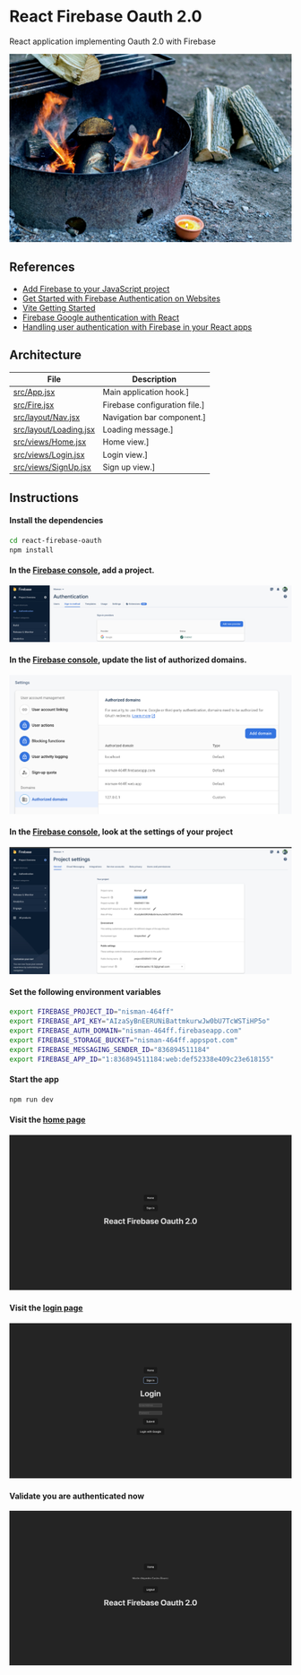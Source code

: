 # React Firebase Oauth 2.0
React application implementing Oauth 2.0 with Firebase

![wallpaper.jpg](./wallpaper.jpg)

## References

- [Add Firebase to your JavaScript project](https://firebase.google.com/docs/web/setup#add-sdk-and-initialize)
- [Get Started with Firebase Authentication on Websites](https://firebase.google.com/docs/auth/web/start?hl=es-419)
- [Vite Getting Started](https://vitejs.dev/guide/)
- [Firebase Google authentication with React](https://dev.to/mdamirgauhar/firebase-google-authentication-with-react-gop)
- [Handling user authentication with Firebase in your React apps](https://blog.logrocket.com/user-authentication-firebase-react-apps/)

## Architecture

|File|Description|
|---|---|
|[src/App.jsx](src/App.jsx)|Main application hook.]
|[src/Fire.jsx](src/Fire.jsx)|Firebase configuration file.]
|[src/layout/Nav.jsx](src/layout/Nav.jsx)|Navigation bar component.]
|[src/layout/Loading.jsx](src/layout/Loading.jsx)|Loading message.]
|[src/views/Home.jsx](src/views/Home.jsx)|Home view.]
|[src/views/Login.jsx](src/views/Login.jsx)|Login view.]
|[src/views/SignUp.jsx](src/views/SignUp.jsx)|Sign up view.]

## Instructions

#### Install the dependencies

````bash
cd react-firebase-oauth
npm install
````

#### In the [Firebase console](https://console.firebase.google.com/u/0/?pli=1), add a project.

![provider.png](./provider.png)

#### In the [Firebase console](https://console.firebase.google.com/u/0/?pli=1), update the list of authorized domains.

![domains.png](./domains.png)

#### In the [Firebase console](https://console.firebase.google.com/u/0/?pli=1), look at the settings of your project

![settings.png](./settings.png)

#### Set the following environment variables

```bash
export FIREBASE_PROJECT_ID="nisman-464ff"
export FIREBASE_API_KEY="AIzaSyBnEERUNiBattmkurwJw0bU7TcWSTiHP5o"
export FIREBASE_AUTH_DOMAIN="nisman-464ff.firebaseapp.com"
export FIREBASE_STORAGE_BUCKET="nisman-464ff.appspot.com"
export FIREBASE_MESSAGING_SENDER_ID="836894511184"
export FIREBASE_APP_ID="1:836894511184:web:def52338e409c23e618155"
```

#### Start the app
```bash
npm run dev
```

#### Visit the [home page](http://127.0.0.1:5173/)

![home.png](./home.png)

#### Visit the [login page](http://127.0.0.1:5173/login)

![login.png](./login.png)

#### Validate you are authenticated now

![authenticated.png](./authenticated.png)
